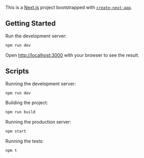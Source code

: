 This is a [Next.js](https://nextjs.org/) project bootstrapped with [`create-next-app`](https://github.com/vercel/next.js/tree/canary/packages/create-next-app).

## Getting Started

Run the development server:

```bash
npm run dev
```

Open [http://localhost:3000](http://localhost:3000) with your browser to see the result.

## Scripts

Running the development server:

```bash
npm run dev
```

Building the project:

```bash
npm run build
```

Running the production server:

```bash
npm start
```

Running the tests:

```bash
npm t
```
